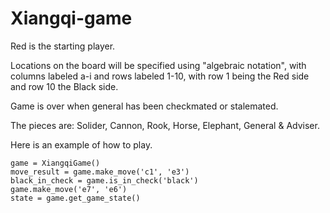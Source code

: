 # Xiangqi-game

Red is the starting player.

Locations on the board will be specified using "algebraic notation", with columns labeled a-i and rows labeled 1-10, with row 
1 being the Red side and row 10 the Black side.

Game is over when general has been checkmated or stalemated.

The pieces are: Solider, Cannon, Rook, Horse, Elephant, General & Adviser.

Here is an example of how to play.

```
game = XiangqiGame()
move_result = game.make_move('c1', 'e3')
black_in_check = game.is_in_check('black')
game.make_move('e7', 'e6')
state = game.get_game_state()
```
